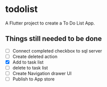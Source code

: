 # todolist

A Flutter project to create a To Do List App.

## Things still needed to be done

- [ ] Connect completed checkbox to sql server
- [ ] Create deleted action
- [x] Add to task list
- [ ]  delete to task list
- [ ] Create Navigation drawer UI
- [ ] Publish to App store
